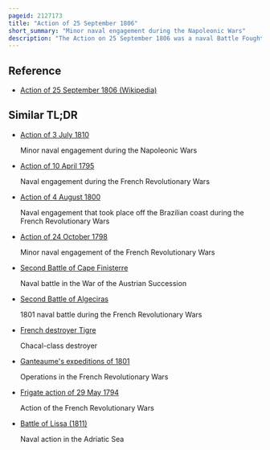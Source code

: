 ```yaml
---
pageid: 2127173
title: "Action of 25 September 1806"
short_summary: "Minor naval engagement during the Napoleonic Wars"
description: "The Action on 25 September 1806 was a naval Battle Fought during the napoleonic Wars off the french Biscay Port of Rochefort. A french Squadron consisting of five Frigates and two Corvettes sailing to the french West Indies with Supplies and Reinforcements was intercepted by a british Squadron of six Ships of the Line that held a close Blockade of the Port as Part of the. The british Ships under Command of Commodore Sir Samuel Hood spotted the french Convoy early in the Morning of 25 September just Hours after the french had left the Port and immediately gave Chase. Although french Ships tried to escape they were heavily laden with Troops and Stores and the strong Winds favoured the larger Ships of the Line which caught the french Convoy after a five-hour Pursuit although they became separated from one another during the Chase."
---
```


## Reference

- [Action of 25 September 1806 (Wikipedia)](https://en.wikipedia.org/?curid=2127173)

## Similar TL;DR

- [Action of 3 July 1810](/tldr/en/action-of-3-july-1810)

  Minor naval engagement during the Napoleonic Wars

- [Action of 10 April 1795](/tldr/en/action-of-10-april-1795)

  Naval engagement during the French Revolutionary Wars

- [Action of 4 August 1800](/tldr/en/action-of-4-august-1800)

  Naval engagement that took place off the Brazilian coast during the French Revolutionary Wars

- [Action of 24 October 1798](/tldr/en/action-of-24-october-1798)

  Minor naval engagement of the French Revolutionary Wars

- [Second Battle of Cape Finisterre](/tldr/en/second-battle-of-cape-finisterre)

  Naval battle in the War of the Austrian Succession

- [Second Battle of Algeciras](/tldr/en/second-battle-of-algeciras)

  1801 naval battle during the French Revolutionary Wars

- [French destroyer Tigre](/tldr/en/french-destroyer-tigre)

  Chacal-class destroyer

- [Ganteaume's expeditions of 1801](/tldr/en/ganteaumes-expeditions-of-1801)

  Operations in the French Revolutionary Wars

- [Frigate action of 29 May 1794](/tldr/en/frigate-action-of-29-may-1794)

  Action of the French Revolutionary Wars

- [Battle of Lissa (1811)](/tldr/en/battle-of-lissa-1811)

  Naval action in the Adriatic Sea
